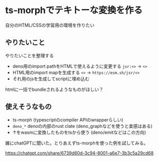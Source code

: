 # ts-morphでテキトーな変換を作る

自分のHTML/CSSの学習用の環境を作りたい

## やりたいこと

やりたいことを整理する

- deno用のimport pathをHTMLで使えるように変更する `jsr:<>` -> `<>`
- HTML用のimport mapを生成する `<>` -> `https://esm.sh/jsr/<>`
- それ用のjsを生成してscriptに埋め込む

htmlに一括でbundleされるようなものがほしい？

## 使えそうなもの

- ts-morph (typescriptのcompiler APIのwrapperらしい)
- `deno_*` denoの内部のrust clate (deno_graphなどを使うと楽感はある)
- ↑をwasmに変換したものをtsから使う (deno/emitなどはこの方向)

雑にchatGPTに聞いた。とりあえずts-morphを使った例を試してみる。

https://chatgpt.com/share/6739d60d-3c94-8001-a6e7-3b3c5a29cd68
